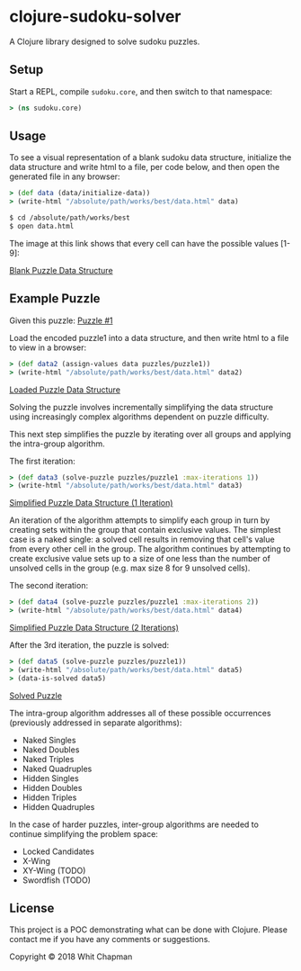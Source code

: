 # clojure-sudoku-solver

A Clojure library designed to solve sudoku puzzles.


## Setup

Start a REPL, compile `sudoku.core`, and then switch to that namespace:
```clojure
> (ns sudoku.core)
```

## Usage

To see a visual representation of a blank sudoku data structure, initialize the data structure and write html to a file, per code below, and then open the generated file in any browser:

```clojure
> (def data (data/initialize-data))
> (write-html "/absolute/path/works/best/data.html" data)

$ cd /absolute/path/works/best
$ open data.html
```

The image at this link shows that every cell can have the possible values [1-9]:

[Blank Puzzle Data Structure](images/puzzle1/data.png)


## Example Puzzle

Given this puzzle: [Puzzle #1](images/puzzle1/puzzle1.png)

Load the encoded puzzle1 into a data structure, and then write html to a file to view in a browser:

```clojure
> (def data2 (assign-values data puzzles/puzzle1))
> (write-html "/absolute/path/works/best/data.html" data2)
```

[Loaded Puzzle Data Structure](images/puzzle1/data2.png)


Solving the puzzle involves incrementally simplifying the data structure using increasingly complex algorithms dependent on puzzle difficulty.

This next step simplifies the puzzle by iterating over all groups and applying the intra-group algorithm.

The first iteration:

```clojure
> (def data3 (solve-puzzle puzzles/puzzle1 :max-iterations 1))
> (write-html "/absolute/path/works/best/data.html" data3)
```

[Simplified Puzzle Data Structure (1 Iteration)](images/simplify/data1.png)


An iteration of the algorithm attempts to simplify each group in turn by creating sets within the group that contain exclusive values. The simplest case is a naked single: a solved cell results in removing that cell's value from every other cell in the group. The algorithm continues by attempting to create exclusive value sets up to a size of one less than the number of unsolved cells in the group (e.g. max size 8 for 9 unsolved cells).

The second iteration:

```clojure
> (def data4 (solve-puzzle puzzles/puzzle1 :max-iterations 2))
> (write-html "/absolute/path/works/best/data.html" data4)
```

[Simplified Puzzle Data Structure (2 Iterations)](images/simplify/data2.png)


After the 3rd iteration, the puzzle is solved:

```clojure
> (def data5 (solve-puzzle puzzles/puzzle1))
> (write-html "/absolute/path/works/best/data.html" data5)
> (data-is-solved data5)
```

[Solved Puzzle](images/simplify/data3.png)


The intra-group algorithm addresses all of these possible occurrences (previously addressed in separate algorithms):
* Naked Singles
* Naked Doubles
* Naked Triples
* Naked Quadruples
* Hidden Singles
* Hidden Doubles
* Hidden Triples
* Hidden Quadruples


In the case of harder puzzles, inter-group algorithms are needed to continue simplifying the problem space:
* Locked Candidates
* X-Wing
* XY-Wing (TODO)
* Swordfish (TODO)


## License

This project is a POC demonstrating what can be done with Clojure.
Please contact me if you have any comments or suggestions.

Copyright © 2018 Whit Chapman
